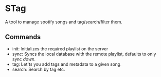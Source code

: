 # STag

A tool to manage spotify songs and tag/search/filter them.

## Commands

 - init: Initializes the required playlist on the server
 - sync: Syncs the local database with the remote playlist, defaults to only
   sync *down*.
 - tag: Let'ts you add tags and metadata to a given song.
 - search: Search by tag etc.
